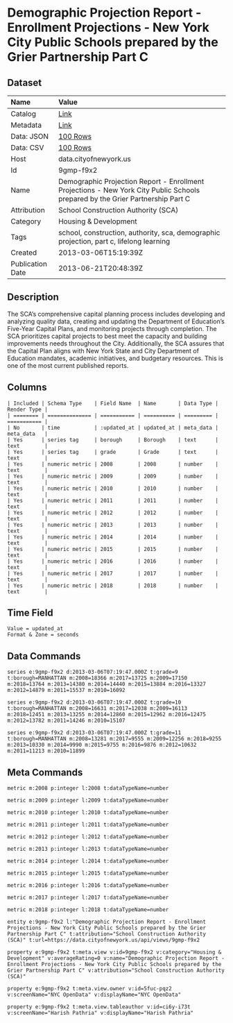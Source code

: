 # Demographic Projection Report - Enrollment Projections - New York City Public Schools prepared by the Grier Partnership Part C

## Dataset

| Name | Value |
| :--- | :---- |
| Catalog | [Link](https://catalog.data.gov/dataset/demographic-projection-report-enrollment-projections-new-york-city-public-schools-prepared-29ec4) |
| Metadata | [Link](https://data.cityofnewyork.us/api/views/9gmp-f9x2) |
| Data: JSON | [100 Rows](https://data.cityofnewyork.us/api/views/9gmp-f9x2/rows.json?max_rows=100) |
| Data: CSV | [100 Rows](https://data.cityofnewyork.us/api/views/9gmp-f9x2/rows.csv?max_rows=100) |
| Host | data.cityofnewyork.us |
| Id | 9gmp-f9x2 |
| Name | Demographic Projection Report - Enrollment Projections - New York City Public Schools prepared by the Grier Partnership Part C |
| Attribution | School Construction Authority (SCA) |
| Category | Housing & Development |
| Tags | school, construction, authority, sca, demographic projection, part c, lifelong learning |
| Created | 2013-03-06T15:19:39Z |
| Publication Date | 2013-06-21T20:48:39Z |

## Description

The SCA’s comprehensive capital planning process includes developing and analyzing quality data, creating and updating the Department of Education’s Five-Year Capital Plans, and monitoring projects through completion. The SCA prioritizes capital projects to best meet the capacity and building improvements needs throughout the City.  Additionally, the SCA assures that the Capital Plan aligns with New York State and City Department of Education mandates, academic initiatives, and budgetary resources.  This is one of the most current published reports.

## Columns

```ls
| Included | Schema Type    | Field Name  | Name       | Data Type | Render Type |
| ======== | ============== | =========== | ========== | ========= | =========== |
| No       | time           | :updated_at | updated_at | meta_data | meta_data   |
| Yes      | series tag     | borough     | Borough    | text      | text        |
| Yes      | series tag     | grade       | Grade      | text      | text        |
| Yes      | numeric metric | 2008        | 2008       | number    | text        |
| Yes      | numeric metric | 2009        | 2009       | number    | text        |
| Yes      | numeric metric | 2010        | 2010       | number    | text        |
| Yes      | numeric metric | 2011        | 2011       | number    | text        |
| Yes      | numeric metric | 2012        | 2012       | number    | text        |
| Yes      | numeric metric | 2013        | 2013       | number    | text        |
| Yes      | numeric metric | 2014        | 2014       | number    | text        |
| Yes      | numeric metric | 2015        | 2015       | number    | text        |
| Yes      | numeric metric | 2016        | 2016       | number    | text        |
| Yes      | numeric metric | 2017        | 2017       | number    | text        |
| Yes      | numeric metric | 2018        | 2018       | number    | text        |
```

## Time Field

```ls
Value = updated_at
Format & Zone = seconds
```

## Data Commands

```ls
series e:9gmp-f9x2 d:2013-03-06T07:19:47.000Z t:grade=9 t:borough=MANHATTAN m:2008=18366 m:2017=13725 m:2009=17150 m:2018=13764 m:2013=14380 m:2014=14440 m:2015=13884 m:2016=13327 m:2012=14879 m:2011=15537 m:2010=16092

series e:9gmp-f9x2 d:2013-03-06T07:19:47.000Z t:grade=10 t:borough=MANHATTAN m:2008=16631 m:2017=12038 m:2009=16113 m:2018=12451 m:2013=13255 m:2014=12860 m:2015=12962 m:2016=12475 m:2012=13782 m:2011=14246 m:2010=15107

series e:9gmp-f9x2 d:2013-03-06T07:19:47.000Z t:grade=11 t:borough=MANHATTAN m:2008=13281 m:2017=9555 m:2009=12256 m:2018=9255 m:2013=10330 m:2014=9990 m:2015=9755 m:2016=9876 m:2012=10632 m:2011=11213 m:2010=11899
```

## Meta Commands

```ls
metric m:2008 p:integer l:2008 t:dataTypeName=number

metric m:2009 p:integer l:2009 t:dataTypeName=number

metric m:2010 p:integer l:2010 t:dataTypeName=number

metric m:2011 p:integer l:2011 t:dataTypeName=number

metric m:2012 p:integer l:2012 t:dataTypeName=number

metric m:2013 p:integer l:2013 t:dataTypeName=number

metric m:2014 p:integer l:2014 t:dataTypeName=number

metric m:2015 p:integer l:2015 t:dataTypeName=number

metric m:2016 p:integer l:2016 t:dataTypeName=number

metric m:2017 p:integer l:2017 t:dataTypeName=number

metric m:2018 p:integer l:2018 t:dataTypeName=number

entity e:9gmp-f9x2 l:"Demographic Projection Report - Enrollment Projections - New York City Public Schools prepared by the Grier Partnership Part C" t:attribution="School Construction Authority (SCA)" t:url=https://data.cityofnewyork.us/api/views/9gmp-f9x2

property e:9gmp-f9x2 t:meta.view v:id=9gmp-f9x2 v:category="Housing & Development" v:averageRating=0 v:name="Demographic Projection Report - Enrollment Projections - New York City Public Schools prepared by the Grier Partnership Part C" v:attribution="School Construction Authority (SCA)"

property e:9gmp-f9x2 t:meta.view.owner v:id=5fuc-pqz2 v:screenName="NYC OpenData" v:displayName="NYC OpenData"

property e:9gmp-f9x2 t:meta.view.tableauthor v:id=ci6y-i73t v:screenName="Harish Pathria" v:displayName="Harish Pathria"
```